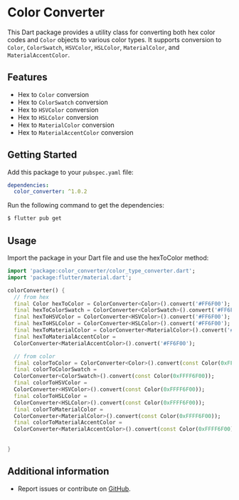 # Color Converter
This Dart package provides a utility class for converting both hex color codes and `Color` objects to various color types. It supports conversion to `Color`, `ColorSwatch`, `HSVColor`, `HSLColor`, `MaterialColor`, and `MaterialAccentColor`.

## Features

- Hex to `Color` conversion
- Hex to `ColorSwatch` conversion
- Hex to `HSVColor` conversion
- Hex to `HSLColor` conversion
- Hex to `MaterialColor` conversion
- Hex to `MaterialAccentColor` conversion

## Getting Started

Add this package to your `pubspec.yaml` file:

```yaml
dependencies:
  color_converter: ^1.0.2
```
Run the following command to get the dependencies: 
```bash
$ flutter pub get
```

## Usage

Import the package in your Dart file and use the hexToColor method:

```dart
import 'package:color_converter/color_type_converter.dart';
import 'package:flutter/material.dart';

colorConverter() {
  // from hex
  final Color hexToColor = ColorConverter<Color>().convert('#FF6F00');
  final hexToColorSwatch = ColorConverter<ColorSwatch>().convert('#FF6F00');
  final hexToHSVColor = ColorConverter<HSVColor>().convert('#FF6F00');
  final hexToHSLColor = ColorConverter<HSLColor>().convert('#FF6F00');
  final hexToMaterialColor = ColorConverter<MaterialColor>().convert('#FF6F00');
  final hexToMaterialAccentColor =
  ColorConverter<MaterialAccentColor>().convert('#FF6F00');

  // from color
  final colorToColor = ColorConverter<Color>().convert(const Color(0xFFFF6F00));
  final colorToColorSwatch =
  ColorConverter<ColorSwatch>().convert(const Color(0xFFFF6F00));
  final colorToHSVColor =
  ColorConverter<HSVColor>().convert(const Color(0xFFFF6F00));
  final colorToHSLColor =
  ColorConverter<HSLColor>().convert(const Color(0xFFFF6F00));
  final colorToMaterialColor =
  ColorConverter<MaterialColor>().convert(const Color(0xFFFF6F00));
  final colorToMaterialAccentColor =
  ColorConverter<MaterialAccentColor>().convert(const Color(0xFFFF6F00));
  
  
}
```

## Additional information

- Report issues or contribute on [GitHub](https://github.com/abdullahbokl/color_converter).
